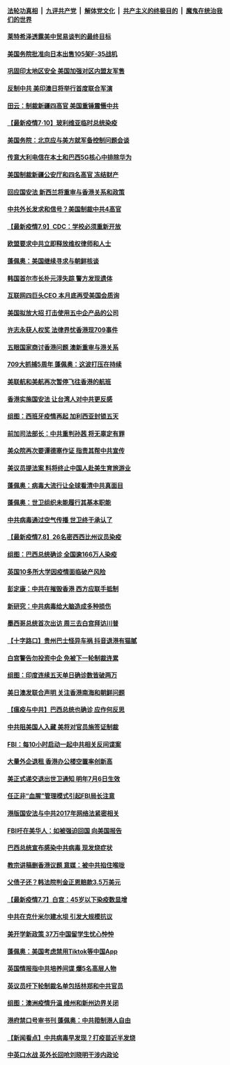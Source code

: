 

####  [法轮功真相](../../../../basic/blob/master/README.md?t=07102302) &nbsp;|&nbsp; [九评共产党](../../../../9ping.md/blob/master/README.md?t=07102302) &nbsp;|&nbsp; [解体党文化](../../../../jtdwh.md/blob/master/README.md?t=07102302)  &nbsp;|&nbsp; [共产主义的终极目的](../../../../gczydzjmd.md/blob/master/README.md?t=07102302) &nbsp;|&nbsp; [魔鬼在统治我们的世界](../../../../mgztzwmdsj.md/blob/master/README.md?t=07102302) 

#### [莱特希泽透露美中贸易谈判的最终目标](../pages/nsc418/n12246823.md?t=07102302) 

#### [美国务院批准向日本出售105架F-35战机](../pages/nsc418/n12246608.md?t=07102302) 

#### [巩固印太地区安全 美国加强对区内盟友军售](../pages/nsc418/n12246548.md?t=07102302) 

#### [反制中共 美印澳日将举行首度联合军演](../pages/nsc418/n12246462.md?t=07102302) 

#### [田云：制裁新疆四高官 美国重锤震慑中共](../pages/nsc418/n12246098.md?t=07102302) 

#### [【最新疫情7·10】玻利维亚临时总统染疫](../pages/nsc418/n12245413.md?t=07102302) 

#### [美国务院：北京应与美方就军备控制问题会谈](../pages/nsc418/n12245183.md?t=07102302) 

#### [传意大利电信在本土和巴西5G核心中排除华为](../pages/nsc418/n12244770.md?t=07102302) 

#### [美国制裁新疆公安厅和四名高官 冻结财产](../pages/nsc418/n12244653.md?t=07102302) 

#### [回应国安法 新西兰将重审与香港关系和政策](../pages/nsc418/n12244085.md?t=07102302) 

#### [中共外长发求和信号？美国制裁中共4高官](../pages/nsc418/n12244813.md?t=07102302) 

#### [【最新疫情7.9】CDC：学校必须重新开放](../pages/nsc418/n12242776.md?t=07102302) 

#### [欧盟要求中共立即释放维权律师和人士](../pages/nsc418/n12244421.md?t=07102302) 

#### [蓬佩奥：美国继续寻求与朝鲜核谈](../pages/nsc418/n12244538.md?t=07102302) 

#### [韩国首尔市长朴元淳失踪 警方发现遗体](../pages/nsc418/n12243734.md?t=07102302) 

#### [互联网四巨头CEO 本月底再受美国会质询](../pages/nsc418/n12244283.md?t=07102302) 

#### [美国拟放大招 打击使用五中企产品的公司](../pages/nsc418/n12244402.md?t=07102302) 

#### [许志永获人权奖 法律界忧香港现709事件](../pages/nsc418/n12244380.md?t=07102302) 

#### [五眼国家商讨香港问题 澳新重审与港关系](../pages/nsc418/n12244260.md?t=07102302) 

#### [709大抓捕5周年 蓬佩奥：这波打压在持续](../pages/nsc418/n12243611.md?t=07102302) 

#### [美联航和美航再次暂停飞往香港的航班](../pages/nsc418/n12243607.md?t=07102302) 

#### [香港实施国安法 让台湾人对中共更反感](../pages/nsc418/n12243520.md?t=07102302) 

#### [组图：西班牙疫情再起 加利西亚封锁五天](../pages/nsc418/n12241508.md?t=07102302) 

#### [前加司法部长：中共重判孙茜 将无辜定有罪](../pages/nsc418/n12242297.md?t=07102302) 

#### [美众院再次要谭德塞作证 指责其帮中共宣传](../pages/nsc418/n12242500.md?t=07102302) 

#### [美议员提法案 料将终止中国人赴美生育旅游业](../pages/nsc418/n12242470.md?t=07102302) 

#### [蓬佩奥：病毒大流行让全球看清中共真面目](../pages/nsc418/n12242486.md?t=07102302) 

#### [蓬佩奥：世卫组织未能履行其基本职能](../pages/nsc418/n12242263.md?t=07102302) 

#### [中共病毒通过空气传播 世卫终于承认了](../pages/nsc418/n12241930.md?t=07102302) 

#### [【最新疫情7.8】26名密西西比州议员染疫](../pages/nsc418/n12239975.md?t=07102302) 

#### [组图：巴西总统确诊 全国逾166万人染疫](../pages/nsc418/n12240754.md?t=07102302) 

#### [英国10多所大学因疫情面临破产风险](../pages/nsc418/n12241724.md?t=07102302) 

#### [彭定康：中共在摧毁香港 西方应联手抵制](../pages/nsc418/n12241830.md?t=07102302) 

#### [新研究：中共病毒给大脑造成多种损伤](../pages/nsc418/n12241750.md?t=07102302) 

#### [墨西哥总统首次出访 周三去白宫拜访川普](../pages/nsc418/n12241397.md?t=07102302) 

#### [【十字路口】贵州巴士怪异车祸 抖音退港有猫腻](../pages/nsc418/n12240298.md?t=07102302) 

#### [白宫警告勿投资中企 免被下一轮制裁连累](../pages/nsc418/n12241334.md?t=07102302) 

#### [组图：印度连续五天单日确诊数皆破两万](../pages/nsc418/n12238724.md?t=07102302) 

#### [美日澳发联合声明 关注香港南海和朝鲜问题](../pages/nsc418/n12240998.md?t=07102302) 

#### [【瘟疫与中共】巴西总统也确诊 应作何反思](../pages/nsc418/n12240166.md?t=07102302) 

#### [中共阻美国人入藏 美将对官员施签证制裁](../pages/nsc418/n12240452.md?t=07102302) 

#### [FBI：每10小时启动一起中共相关反间谍案](../pages/nsc418/n12239799.md?t=07102302) 

#### [大量外企退租 香港办公楼空置率创新高](../pages/nsc418/n12240111.md?t=07102302) 

#### [美正式递交退出世卫通知 明年7月6日生效](../pages/nsc418/n12239902.md?t=07102302) 

#### [任正非“血腥”管理模式引起FBI局长注意](../pages/nsc418/n12239966.md?t=07102302) 

#### [港版国安法与中共2017年网络法紧密相关](../pages/nsc418/n12239427.md?t=07102302) 

#### [FBI吁在美华人：如被强迫回国 向美国报告](../pages/nsc418/n12239450.md?t=07102302) 

#### [巴西总统宣布感染中共病毒 现发烧症状](../pages/nsc418/n12239468.md?t=07102302) 

#### [教宗讲稿删香港议题 意媒：被中共掐住喉咙](../pages/nsc418/n12239424.md?t=07102302) 

#### [父债子还？韩法院判金正恩赔款3.5万美元](../pages/nsc418/n12239338.md?t=07102302) 

#### [【最新疫情7.7】白宫：45岁以下染疫数显增](../pages/nsc418/n12237581.md?t=07102302) 

#### [中共在克什米尔建水坝 引发大规模抗议](../pages/nsc418/n12239209.md?t=07102302) 

#### [美开学新政策 37万中国留学生忧心忡忡](../pages/nsc418/n12239233.md?t=07102302) 

#### [蓬佩奥：美国考虑禁用Tiktok等中国App](../pages/nsc418/n12238644.md?t=07102302) 

#### [英国情报指中共培养间谍 爆5名高层人物](../pages/nsc418/n12238557.md?t=07102302) 

#### [英议员吁下轮制裁名单包括林郑和中共官员](../pages/nsc418/n12238655.md?t=07102302) 

#### [组图：澳洲疫情升温 维州和新州边界关闭](../pages/nsc418/n12236420.md?t=07102302) 

#### [港府禁口号审书刊 蓬佩奥：中共箝制港人自由](../pages/nsc418/n12238057.md?t=07102302) 

#### [【新闻看点】中共病毒早发现？打疫苗近半发烧](../pages/nsc418/n12237234.md?t=07102302) 

#### [中英口水战 英外长回呛刘晓明干涉内政论](../pages/nsc418/n12237345.md?t=07102302) 

